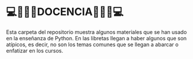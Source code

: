 # 💻🐍👨‍🏫DOCENCIA👨‍🏫🐍💻
Esta carpeta del repositorio muestra algunos materiales que se han usado en la enseñanza de Python. En las libretas llegan a haber algunos que son atípicos, es decir, no son los temas comunes que se llegan a abarcar o enfatizar en los cursos.